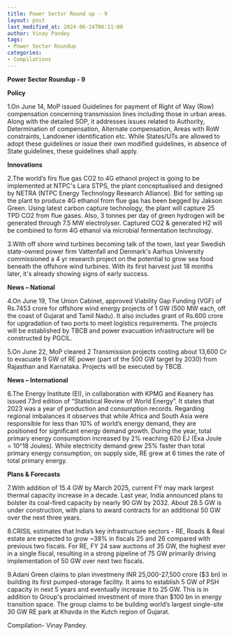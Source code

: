 ```yaml
---
title: Power Sector Round up - 9
layout: post
last_modified_at: 2024-06-24T06:11:00
author: Vinay Pandey
tags:
- Power Sector Roundup
categories:
- Compilations
---
```

**Power Sector Roundup - 9**

**Policy**

1.On June 14, MoP issued Guidelines for payment of Right of Way (Row) compensation concerning transmission lines including those in urban areas. Along with the detailed SOP, it addresses issues related to Authority, Determination of compensation, Alternate compensation, Areas with RoW constraints, Landowner identification etc. While States/UTs are allowed to adopt these guidelines or issue their own modified guidelines, in absence of State guidelines, these guidelines shall apply.

**Innovations**

2.The world’s firs flue gas CO2 to 4G ethanol project is going to be implemented at NTPC's Lara STPS, the plant conceptualised and designed by NETRA (NTPC Energy Technology Research Alliance). Bid for setting up the plant to produce 4G ethanol from flue gas has been begged by Jakson Green. Using latest carbon capture technology, the plant will capture 25 TPD CO2 from flue gases. Also, 3 tonnes per day of green hydrogen will be generated through 7.5 MW electrolyser. Captured CO2 & generated H2 will be combined to form 4G ethanol via microbial fermentation technology. 

3.With off shore wind turbines becoming talk of the town, last year Swedish state-owned power firm Vattenfall and Denmark's Aarhus University commissioned a 4 yr research project on the potential to grow sea food beneath the offshore wind turbines. With its first harvest just 18 months later, it's already showing signs of early success. 

**News – National**

4.On June 19, The Union Cabinet, approved  Viability Gap Funding (VGF) of Rs.7453 crore for offshore wind energy projects of 1 GW (500 MW each, off the coast of Gujarat and Tamil Nadu). It also includes grant of Rs.600 crore for upgradation of two ports to meet logistics requirements. The projects will be established by TBCB and power evacuation infrastructure will be constructed by PGCIL. 

5.On June 22, MoP cleared 2 Transmission projects costing about 13,600 Cr to evacuate 9 GW of RE power (part of the 500 GW target by 2030) from Rajasthan and Karnataka. Projects will be executed by TBCB.


**News – International** 

6.The Energy Institute (EI), in collaboration with KPMG and Keanery has issued 73rd edition of “Statistical Review of World Energy”. It states that 2023 was a year of production and consumption records. Regarding regional imbalances it observes that while Africa and South Asia were responsible for less than 10% of world’s energy demand, they are positioned for significant energy demand growth. During the year, total primary energy consumption increased by 2% reaching 620 EJ (Exa Joule = 10^18 Joules). While electricity demand grew 25% faster than total primary energy consumption, on supply side, RE grew at 6 times the rate of total primary energy.

**Plans & Forecasts**

7.With addition of 15.4 GW by March 2025, current FY may mark largest thermal capacity increase in a decade. Last year, India announced plans to bolster its coal-fired capacity by nearly 90 GW by 2032. About 28.5 GW is under construction, with plans to award contracts for an additional 50 GW over the next three years.

8.CRISIL estimates that India’s key infrastructure sectors - RE, Roads & Real estate are expected to grow ~38% in fiscals 25 and 26 compared with previous two fiscals. For RE, FY 24 saw auctions of 35 GW, the highest ever in a single fiscal, resulting in a strong pipeline of 75 GW primarily driving implementation of 50 GW over next two fiscals.

9.Adani Green claims to plan investmeny INR 25,000-27,500 crore ($3 bn) in building its first pumped-storage facility.  It aims to establish 5 GW of PSH capacity in next 5 years and eventually increase it to 25 GW. This is in addition to Group's proclaimed investment of more than $100 bn in energy transition space. The group claims to be building world’s largest single-site 30 GW RE park at Khavda in the Kutch region of Gujarat. 

Compilation- Vinay Pandey.


